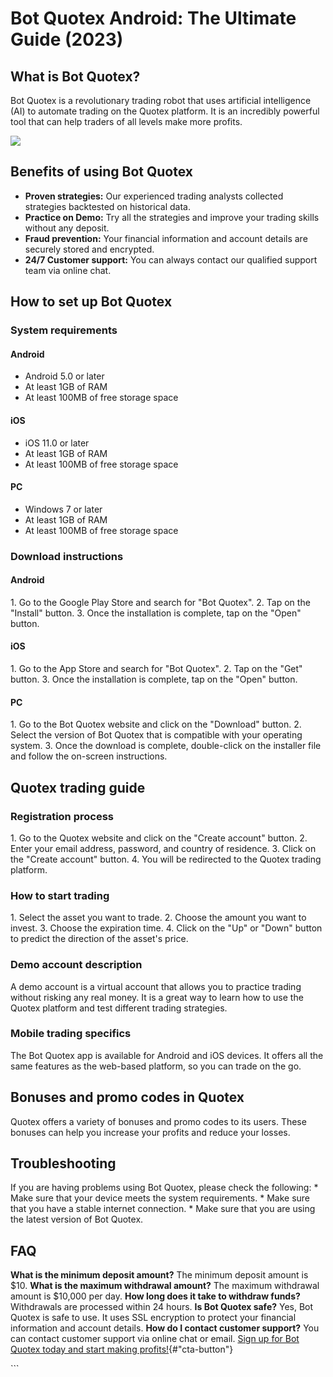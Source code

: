 # Bot Quotex Android: The Ultimate Guide (2023)

## What is Bot Quotex?

Bot Quotex is a revolutionary trading robot that uses artificial
intelligence (AI) to automate trading on the Quotex platform. It is an
incredibly powerful tool that can help traders of all levels make more
profits.

[![](https://static.quotex.io/files/4_en/300_250.jpg)](https://traff.sbs/brokerqxlid)

## Benefits of using Bot Quotex

-   **Proven strategies:** Our experienced trading analysts collected
    strategies backtested on historical data.
-   **Practice on Demo:** Try all the strategies and improve your
    trading skills without any deposit.
-   **Fraud prevention:** Your financial information and account details
    are securely stored and encrypted.
-   **24/7 Customer support:** You can always contact our qualified
    support team via online chat.

## How to set up Bot Quotex

### System requirements

#### Android

-   Android 5.0 or later
-   At least 1GB of RAM
-   At least 100MB of free storage space

#### iOS

-   iOS 11.0 or later
-   At least 1GB of RAM
-   At least 100MB of free storage space

#### PC

-   Windows 7 or later
-   At least 1GB of RAM
-   At least 100MB of free storage space

### Download instructions

#### Android

1\. Go to the Google Play Store and search for "Bot Quotex". 2.
Tap on the "Install" button. 3. Once the installation is complete,
tap on the "Open" button.

#### iOS

1\. Go to the App Store and search for "Bot Quotex". 2. Tap on the
"Get" button. 3. Once the installation is complete, tap on the
"Open" button.

#### PC

1\. Go to the Bot Quotex website and click on the "Download"
button. 2. Select the version of Bot Quotex that is compatible with your
operating system. 3. Once the download is complete, double-click on the
installer file and follow the on-screen instructions.

## Quotex trading guide

### Registration process

1\. Go to the Quotex website and click on the "Create account"
button. 2. Enter your email address, password, and country of residence.
3. Click on the "Create account" button. 4. You will be redirected
to the Quotex trading platform.

### How to start trading

1\. Select the asset you want to trade. 2. Choose the amount you want to
invest. 3. Choose the expiration time. 4. Click on the "Up" or
"Down" button to predict the direction of the asset\'s price.

### Demo account description

A demo account is a virtual account that allows you to practice trading
without risking any real money. It is a great way to learn how to use
the Quotex platform and test different trading strategies.

### Mobile trading specifics

The Bot Quotex app is available for Android and iOS devices. It offers
all the same features as the web-based platform, so you can trade on the
go.

## Bonuses and promo codes in Quotex

Quotex offers a variety of bonuses and promo codes to its users. These
bonuses can help you increase your profits and reduce your losses.

## Troubleshooting

If you are having problems using Bot Quotex, please check the following:
\* Make sure that your device meets the system requirements. \* Make
sure that you have a stable internet connection. \* Make sure that you
are using the latest version of Bot Quotex.

## FAQ

**What is the minimum deposit amount?** The minimum deposit amount is
\$10. **What is the maximum withdrawal amount?** The maximum withdrawal
amount is \$10,000 per day. **How long does it take to withdraw funds?**
Withdrawals are processed within 24 hours. **Is Bot Quotex safe?** Yes,
Bot Quotex is safe to use. It uses SSL encryption to protect your
financial information and account details. **How do I contact customer
support?** You can contact customer support via online chat or email.
[Sign up for Bot Quotex today and start making
profits!](\%22https://traff.sbs/brokerqxlid\%22){#"cta-button"}

\`\`\`

